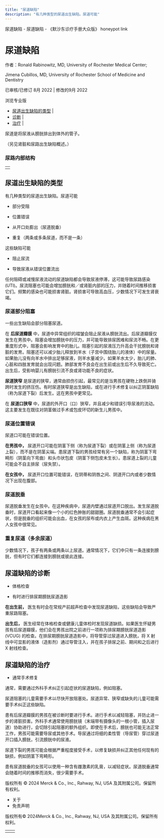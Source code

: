 ```yaml
---
title: "尿道缺陷"
description: "有几种类型的尿道出生缺陷。尿道可能"
---
```


﻿尿道缺陷 \- 尿道缺陷 \- 《默沙东诊疗手册大众版》 honeypot link

# 尿道缺陷

作者：Ronald Rabinowitz, MD, University of Rochester Medical Center;

Jimena Cubillos, MD, University of Rochester School of Medicine and Dentistry

已审核/已修订 8月 2022 \| 修改的9月 2022

浏览专业版

- [尿道出生缺陷的类型](#尿道出生缺陷的类型_v33013736_zh) \|
- [诊断](#诊断_v33013771_zh) \|
- [治疗](#治疗_v33013784_zh) \|

尿道是将尿液从膀胱排出到体外的管子。

（另见肾脏和尿路出生缺陷概述。）

### 尿路内部结构

|     |
| --- |
|  |

## 尿道出生缺陷的类型

有几种类型的尿道出生缺陷。尿道可能

- 部分受阻

- 位置错误

- 从开口处膨出（尿道脱垂）

- 重复（两条或多条尿道，而不是一条）


这些缺陷可能

- 阻止尿流

- 导致尿液从错误位置流出


任何阻碍或减慢尿液流动的尿道缺陷都会导致尿液停滞，这可能导致尿路感染 (UTI)。尿流阻塞也可能会增加膀胱和／或肾脏内部的压力，并随着时间推移损害它们。频繁的感染也可能损害肾脏。肾损害可导致高血压，少数情况下可发生肾衰竭。

### 尿道部分阻塞

一些出生缺陷会部分阻塞尿道。

在 **后尿道瓣膜** 中，尿道中异常组织的褶皱会阻止尿液从膀胱流出。后尿道瓣膜仅发生在男孩中。阻塞会增加膀胱中的压力，并可能导致排尿困难和尿流不畅。在更重度形式中，阻塞会影响发育中的胎儿。阻塞引起的尿液压力升高会干扰膀胱和肾脏的发育。阻塞还可以减少胎儿释放到羊水（子宫中围绕胎儿的液体）中的尿量。如果胎儿没有向羊水中排出足够尿液，则羊水量减少。如果羊水太少，胎儿的肺、心脏和四肢发育就会出现问题。肺部发育不良会在出生前或出生后不久导致死亡。出生后，受影响婴儿有膀胱引流不良或肾功能不良的症状。

**尿道狭窄** 是尿道的狭窄，通常由损伤引起，最常见的是当男孩在硬物上跌倒并骑跨时发生的挤压伤。有时尿道狭窄是出生缺陷，或在进行手术修复以纠正阴茎缺陷（称为尿道下裂）后发生。这在男孩中更常见。

在 **尿道口狭窄** 中，尿道的外开口（口）狭窄，并且减少和错误引导尿液的流动。这主要发生在既往对阴茎做过手术或包皮环切的新生儿男孩中。

### 尿道位置错误

尿道口可能在错误位置。

**在男孩中，** 尿道开口可能在阴茎下侧（称为尿道下裂）或在阴茎上侧（称为尿道上裂），而不是在阴茎尖端。患尿道下裂的男孩经常有另一个缺陷，称为阴茎下弯畸形（阴茎向下弯曲）和头巾状包皮（阴茎下侧包皮未生长）。患尿道上裂的儿童可能会不自主排尿（尿失禁）。

**在女孩中，** 尿道开口位置可能错误，在阴蒂和阴唇之间、阴道开口内或者少数情况下出现在腹部。

### 尿道脱垂

尿道脱垂发生在女孩中。在这种疾病中，尿道内壁通过尿道开口脱出。发生尿道脱垂时，尿道开口看起来像一个小的红色肿胀的甜甜圈。尿道脱垂通常不会引起症状，但是脱垂的组织可能会出血，在女孩的尿布或内衣上产生血斑。这种疾病在黑人女孩中很常见。

### 重复尿道（多余尿道）

少数情况下，孩子有两条或两条以上尿道。通常情况下，它们中只有一条连接到膀胱，但有时它们都连接到膀胱或彼此连接。

## 尿道缺陷的诊断

- 体格检查

- 有时进行排尿期膀胱尿道造影


**在出生前，** 医生有时会在常规产前超声检查中发现尿道缺陷，这些缺陷会导致严重尿路阻塞。

**出生后，** 医生经常在体格检查或健康儿童体检时发现尿道缺损。如果医生怀疑男孩有后尿道瓣膜，他们会在男孩出院之前进行一项称为排尿期膀胱尿道造影 (VCUG) 的检查。在排尿期膀胱尿道造影中，将导管穿过尿道进入膀胱，将 X 射线中可显影的液体（造影剂）通过导管注入，并在孩子排尿之前、期间和之后进行 X 射线检查。

## 尿道缺陷的治疗

- 通常手术修复


通常，需要通过外科手术纠正引起症状的尿道缺陷，例如阻塞。

尿道阻塞的儿童需要手术以尽快开放阻塞处。尿道异常、狭窄或缺失的儿童可能需要手术纠正这些缺陷。

患有后尿道瓣膜的男孩在被诊断时要进行手术。进行手术以减轻阻塞，并防止进一步的肾脏损害。外科手术通常使用膀胱镜（末端带有摄像头的一根小管，插入尿道）协助进行，会切除引起阻塞的额外组织。即使在手术后，膀胱也可能无法正常工作，男孩可能需要导尿或其他手术。导尿通过将细的柔性管（导尿管）穿过尿道开口插入膀胱，引流膀胱中的尿液。

尿道下裂的男孩可能会根据严重程度接受手术，以修复缺损并纠正其他任何现有的缺损，例如阴茎下弯畸形。

患有尿道脱垂的女孩可以使用一种含有雌激素的乳膏，以减轻症状。尿道脱垂通常会随着时间的推移而消失，很少需要手术。



版权所有 © 2024
Merck & Co., Inc., Rahway, NJ, USA 及其附属公司。保留所有权利。

- 关于
- 免责声明

版权所有© 2024Merck & Co., Inc., Rahway, NJ, USA 及其附属公司。保留所有权利。

|     |     |
| --- | --- |
|  |  |